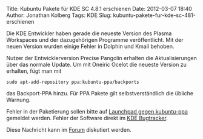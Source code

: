 Title: Kubuntu Pakete für KDE SC 4.8.1 erschienen
Date: 2012-03-07 18:40
Author: Jonathan Kolberg
Tags: KDE
Slug: kubuntu-pakete-fur-kde-sc-481-erschienen

Die KDE Entwickler haben gerade die neueste Version des Plasma
Workspaces und der dazugehörigen Programme veröffentlicht. Mit der neuen
Version wurden einige Fehler in Dolphin und Kmail behoben.


Nutzer der Entwicklerversion Precise Pangolin erhalten die
Aktualisierungen über das normale Update. Um mit Oneiric Ocelot die
neueste Version zu erhalten, fügt man mit


<!--break--><!--break-->

``` {.shell}
sudo apt-add-repository ppa:kubuntu-ppa/backports
```

das Backport-PPA hinzu. Für PPA Pakete gilt selbstverständlich die
übliche Warnung.

Fehler in der Paketierung sollen bitte auf [Launchpad gegen
kubuntu-ppa](https://bugs.launchpad.net/kubuntu-ppa) gemeldet werden.
Fehler der Software direkt im [KDE Bugtracker](http://bugs.kde.org/).


Diese Nachricht kann im
[Forum](http://forum.kubuntu-de.org/index.php?board=1.0) diskutiert
werden.



